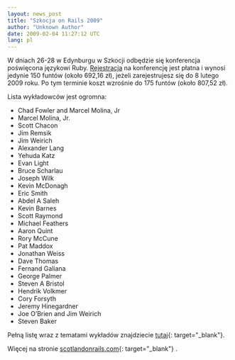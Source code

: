 ```yaml
---
layout: news_post
title: "Szkocja on Rails 2009"
author: "Unknown Author"
date: 2009-02-04 11:27:12 UTC
lang: pl
---
```


W dniach 26-28 w Edynburgu w Szkocji odbędzie się konferencja poświęcona
językowi Ruby. [Rejestracja][1] na konferencję jest płatna i wynosi
jedynie 150 funtów (około 692,16 zł), jeżeli zarejestrujesz się do 8
lutego 2009 roku. Po tym terminie koszt wzrośnie do 175 funtów (około
807,52 zł).

Lista wykładowców jest ogromna:

* Chad Fowler and Marcel Molina, Jr
* Marcel Molina, Jr.
* Scott Chacon
* Jim Remsik
* Jim Weirich
* Alexander Lang
* Yehuda Katz
* Evan Light
* Bruce Scharlau
* Joseph Wilk
* Kevin McDonagh
* Eric Smith
* Abdel A Saleh
* Kevin Barnes
* Scott Raymond
* Michael Feathers
* Aaron Quint
* Rory McCune
* Pat Maddox
* Jonathan Weiss
* Dave Thomas
* Fernand Galiana
* George Palmer
* Steven A Bristol
* Hendrik Volkmer
* Cory Forsyth
* Jeremy Hinegardner
* Joe O’Brien and Jim Weirich
* Steven Baker

Pełną listę wraz z tematami wykładów znajdziecie [tutaj][2]{:
target="_blank"}.

Więcej na stronie [scotlandonrails.com][3]{: target="_blank"} .



[1]: http://scotlandonrails.com/registration
[2]: http://scotlandonrails.com/schedule "wykładowcy na Szkodacja on Rails"
[3]: http://scotlandonrails.com/ "szkocja on rails"

